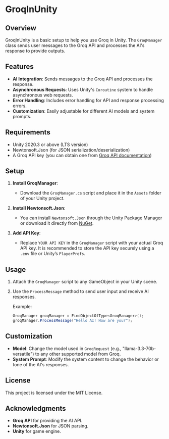 # GroqInUnity

## Overview
GroqInUnity is a basic setup to help you use Groq in Unity. The `GroqManager` class sends user messages to the Groq API and processes the AI's response to provide outputs.

## Features
- **AI Integration**: Sends messages to the Groq API and processes the response.
- **Asynchronous Requests**: Uses Unity's `Coroutine` system to handle asynchronous web requests.
- **Error Handling**: Includes error handling for API and response processing errors.
- **Customization**: Easily adjustable for different AI models and system prompts.

## Requirements
- Unity 2020.3 or above (LTS version)
- Newtonsoft.Json (for JSON serialization/deserialization)
- A Groq API key (you can obtain one from [Groq API documentation](https://console.groq.com/playground))

## Setup

1. **Install GroqManager**:
   - Download the `GroqManager.cs` script and place it in the `Assets` folder of your Unity project.

2. **Install Newtonsoft.Json**:
   - You can install `Newtonsoft.Json` through the Unity Package Manager or download it directly from [NuGet](https://www.nuget.org/packages/Newtonsoft.Json).

3. **Add API Key**:
   - Replace `YOUR API KEY` in the `GroqManager` script with your actual Groq API key. It is recommended to store the API key securely using a `.env` file or Unity’s `PlayerPrefs`.

## Usage

1. Attach the `GroqManager` script to any GameObject in your Unity scene.
2. Use the `ProcessMessage` method to send user input and receive AI responses.

   Example:
   ```csharp
   GroqManager groqManager = FindObjectOfType<GroqManager>();
   groqManager.ProcessMessage("Hello AI! How are you?");

## Customization
- **Model**: Change the model used in `GroqRequest` (e.g., "llama-3.3-70b-versatile") to any other supported model from Groq.
- **System Prompt**: Modify the system content to change the behavior or tone of the AI's responses.

## License
This project is licensed under the MIT License.

## Acknowledgments
- **Groq API** for providing the AI API.
- **Newtonsoft.Json** for JSON parsing.
- **Unity** for game engine.
